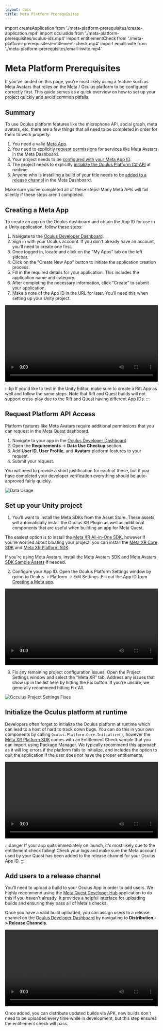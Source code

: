 ```yaml
---
layout: docs
title: Meta Platform Prerequisites
---
```


import createApplication from './meta-platform-prerequisites/create-application.mp4'
import oculusIds from './meta-platform-prerequisites/oculus-ids.mp4'
import entitlementCheck from './meta-platform-prerequisites/entitlement-check.mp4'
import emailInvite from './meta-platform-prerequisites/email-invite.mp4'

# Meta Platform Prerequisites

If you've landed on this page, you're most likely using a feature such as Meta Avatars that relies on the Meta / Oculus platform to be configured correctly first. This guide serves as a quick overview on how to set up your project quickly and avoid common pitfalls.

## Summary
To use Oculus platform features like the microphone API, social graph, meta avatars, etc, there are a few things that all need to be completed in order for them to work properly:

1. You need a valid [Meta App](#creating-a-meta-app).
2. You need to explicitly [request permissions](#request-platform-api-access) for services like Meta Avatars in the Meta Dashboard.
3. Your project needs to be [configured with your Meta App ID](#set-up-your-unity-project).
4. The project needs to explicitly [initialize the Oculus Platform C# API](#initialize-the-oculus-platform-at-runtime) at runtime.
5. Anyone who is installing a build of your title needs to be [added to a release channel](#add-users-to-a-release-channel) in the Meta Dashboard.

Make sure you've completed all of these steps! Many Meta APIs will fail silently if these steps aren't completed.

## Creating a Meta App

To create an app on the Oculus dashboard and obtain the App ID for use in a Unity application, follow these steps:

1. Navigate to the [Oculus Developer Dashboard](https://dashboard.oculus.com/).
2. Sign in with your Oculus account. If you don't already have an account, you'll need to create one first.
3. Once logged in, locate and click on the "My Apps" tab on the left sidebar.
4. Click on the "Create New App" button to initiate the application creation process.
5. Fill in the required details for your application. This includes the application name and category.
6. After completing the necessary information, click "Create" to submit your application.
7. Make a note of the App ID in the URL for later. You'll need this when setting up your Unity project.

<video width="100%" controls><source src={createApplication} /></video>

:::tip
If you'd like to test in the Unity Editor, make sure to create a Rift App as well and follow the same steps. Note that Rift and Quest builds will not support cross-play due to the Rift and Quest having different App IDs.
:::

## Request Platform API Access

Platform features like Meta Avatars require additional permissions that you can request in the Meta Quest dashboard.

1. Navigate to your app in the [Oculus Developer Dashboard](https://dashboard.oculus.com/).
2. Open the **Requirements** -> **Data Use Checkup** section.
3. Add **User ID**, **User Profile**, and **Avatars** platform features to your request.
4. Submit your request.

You will need to provide a short justification for each of these, but if you have completed your developer verification everything should be auto-approved fairly quickly.

![](./meta-platform-prerequisites/data-usage.png "Data Usage")

## Set up your Unity project

1. You'll want to install the Meta SDKs from the Asset Store. These assets will automatically install the Oculus XR Plugin as well as additional components that are useful when building an app for Meta Quest.

The easiest option is to install the [Meta XR All-in-One SDK](https://assetstore.unity.com/packages/tools/integration/meta-xr-all-in-one-sdk-269657), however if you're worried about bloating your project, you can install the [Meta XR Core SDK](https://assetstore.unity.com/packages/tools/integration/meta-xr-core-sdk-269169) and [Meta XR Platform SDK](https://assetstore.unity.com/packages/tools/integration/meta-xr-platform-sdk-262366).

If you're using Meta Avatars, install the [Meta Avatars SDK](https://assetstore.unity.com/packages/tools/integration/meta-avatars-sdk-271958) and [Meta Avatars SDK Sample Assets](https://assetstore.unity.com/packages/tools/integration/meta-avatars-sdk-sample-assets-272863) if needed.

2. Configure your App ID. Open the Oculus Platform Settings window by going to Oculus -> Platform -> Edit Settings. Fill out the App ID from [Creating a Meta app](#creating-a-meta-app).

<video width="100%" controls><source src={oculusIds} /></video> 

3. Fix any remaining project configuration issues. Open the Project Settings window and select the "Meta XR" tab. Address any issues that show up in the list here by hitting the Fix button. If you're unsure, we generally recommend hitting Fix All.

![](./meta-platform-prerequisites/oculus-fixes.png "Occulus Project Settings Fixes")

## Initialize the Oculus platform at runtime

Developers often forget to initialize the Oculus platform at runtime which can lead to a host of hard to track down bugs. You can do this in your own components by calling `Oculus.Platform.Core.Initialize()`, however the [Meta XR Platform SDK](https://assetstore.unity.com/packages/tools/integration/meta-xr-platform-sdk-262366) comes with an Entitlement Check sample that you can import using Package Manager. We typically recommend this approach as it will log errors if the platform fails to initialize, and includes the option to quit the application if the user does not have the proper entitlements.

<video width="100%" controls><source src={entitlementCheck} /></video> 

:::danger
If your app quits immediately on launch, it's most likely due to the entitlement check failing! Check your logs and make sure the Meta account used by your Quest has been added to the release channel for your Oculus App ID.
:::

## Add users to a release channel

You'll need to upload a build to your Oculus App in order to add users. We highly recommend using the [Meta Quest Developer Hub](https://developer.oculus.com/meta-quest-developer-hub/) application to do this if you haven't already. It provides a helpful interface for uploading builds and ensuring they pass all of Meta's checks.

Once you have a valid build uploaded, you can assign users to a release channel on the [Oculus Developer Dashboard](https://dashboard.oculus.com/) by navigating to **Distribution -> Release Channels**.

<video width="100%" controls><source src={emailInvite} /></video> 

Once added, you can distribute updated builds via APK, new builds don't need to be uploaded every time while in development, but this step ensures the entitlement check will pass.
